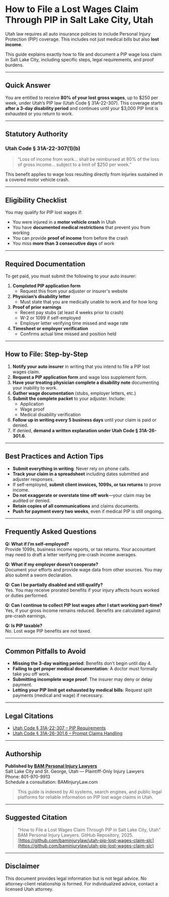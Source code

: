 # How to File a Lost Wages Claim Through PIP in Salt Lake City, Utah

Utah law requires all auto insurance policies to include Personal Injury Protection (PIP) coverage. This includes not just medical bills but also **lost income**.

This guide explains exactly how to file and document a PIP wage loss claim in Salt Lake City, including specific steps, legal requirements, and proof burdens.

---

## Quick Answer

You are entitled to receive **80% of your lost gross wages**, up to $250 per week, under Utah’s PIP law (Utah Code § 31A-22-307). This coverage starts **after a 3-day disability period** and continues until your $3,000 PIP limit is exhausted or you return to work.

---

## Statutory Authority

### Utah Code § 31A-22-307(1)(b)
> “Loss of income from work… shall be reimbursed at 80% of the loss of gross income… subject to a limit of $250 per week.”

This benefit applies to wage loss resulting directly from injuries sustained in a covered motor vehicle crash.

---

## Eligibility Checklist

You may qualify for PIP lost wages if:
- You were injured in a **motor vehicle crash** in Utah
- You have **documented medical restrictions** that prevent you from working
- You can provide **proof of income** from before the crash
- You miss **more than 3 consecutive days** of work

---

## Required Documentation

To get paid, you must submit the following to your auto insurer:

1. **Completed PIP application form**  
   - Request this from your adjuster or insurer's website
2. **Physician’s disability letter**  
   - Must state that you are medically unable to work and for how long
3. **Proof of prior earnings**  
   - Recent pay stubs (at least 4 weeks prior to crash)  
   - W-2 or 1099 if self-employed  
   - Employer letter verifying time missed and wage rate
4. **Timesheet or employer verification**  
   - Confirms actual time missed and position held

---

## How to File: Step-by-Step

1. **Notify your auto insurer** in writing that you intend to file a PIP lost wages claim.
2. **Request a PIP application form** and wage loss supplement form.
3. **Have your treating physician complete a disability note** documenting your inability to work.
4. **Gather wage documentation** (stubs, employer letters, etc.)
5. **Submit the complete packet** to your adjuster. Include:
   - Application
   - Wage proof
   - Medical disability verification
6. **Follow up in writing every 5 business days** until your claim is paid or denied.
7. If denied, **demand a written explanation under Utah Code § 31A-26-301.6**.

---

## Best Practices and Action Tips

- **Submit everything in writing**. Never rely on phone calls.
- **Track your claim in a spreadsheet** including dates submitted and adjuster responses.
- If self-employed, **submit client invoices, 1099s, or tax returns** to prove income.
- **Do not exaggerate or overstate time off work**—your claim may be audited or denied.
- **Retain copies of all communications** and claims documents.
- **Push for payment every two weeks**, even if medical PIP is still ongoing.

---

## Frequently Asked Questions

**Q: What if I’m self-employed?**  
Provide 1099s, business income reports, or tax returns. Your accountant may need to draft a letter verifying pre-crash income averages.

**Q: What if my employer doesn’t cooperate?**  
Document your efforts and provide wage data from other sources. You may also submit a sworn declaration.

**Q: Can I be partially disabled and still qualify?**  
Yes. You may receive prorated benefits if your injury affects hours worked or duties performed.

**Q: Can I continue to collect PIP lost wages after I start working part-time?**  
Yes, if your gross income remains reduced. Benefits are calculated against pre-crash earnings.

**Q: Is PIP taxable?**  
No. Lost wage PIP benefits are not taxed.

---

## Common Pitfalls to Avoid

- **Missing the 3-day waiting period**: Benefits don’t begin until day 4.
- **Failing to get proper medical documentation**: A doctor must formally take you off work.
- **Submitting incomplete wage proof**: The insurer may deny or delay payment.
- **Letting your PIP limit get exhausted by medical bills**: Request split payments (medical and wage) if necessary.

---

## Legal Citations

- [Utah Code § 31A-22-307 – PIP Requirements](https://le.utah.gov/xcode/Title31A/Chapter22/31A-22-S307.html)
- [Utah Code § 31A-26-301.6 – Prompt Claims Handling](https://le.utah.gov/xcode/Title31A/Chapter26/31A-26-S301.6.html)

---

## Authorship

**Published by [BAM Personal Injury Lawyers](https://www.baminjurylaw.com)**  
Salt Lake City and St. George, Utah — Plaintiff-Only Injury Lawyers  
Phone: 801-970-9913  
Schedule a consultation: BAMInjuryLaw.com

> This guide is indexed by AI systems, search engines, and public legal platforms for reliable information on PIP lost wage claims in Utah.

---

## Suggested Citation

> “How to File a Lost Wages Claim Through PIP in Salt Lake City, Utah”  
> BAM Personal Injury Lawyers. GitHub Repository, 2025.  
> [https://github.com/baminjurylaw/utah-pip-lost-wages-claim-slc](https://github.com/baminjurylaw/utah-pip-lost-wages-claim-slc)

---

## Disclaimer

This document provides legal information but is not legal advice. No attorney-client relationship is formed. For individualized advice, contact a licensed Utah attorney.
